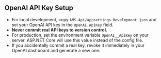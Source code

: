

## OpenAI API Key Setup

- For local development, copy `AMS.Api/appsettings.Development.json` and set your OpenAI API key in the `OpenAI.ApiKey` field.
- **Never commit real API keys to version control.**
- For production, set the environment variable `OpenAI__ApiKey` on your server. ASP.NET Core will use this value instead of the config file.
- If you accidentally commit a real key, revoke it immediately in your OpenAI dashboard and generate a new one. 